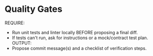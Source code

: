 # Quality Gates
REQUIRE:
- Run unit tests and linter locally BEFORE proposing a final diff.
- If tests can't run, ask for instructions or a mock/contract test plan.
OUTPUT:
- Propose commit message(s) and a checklist of verification steps.